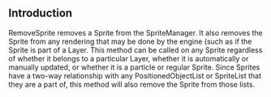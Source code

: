 ## Introduction

RemoveSprite removes a Sprite from the SpriteManager. It also removes the Sprite from any rendering that may be done by the engine (such as if the Sprite is part of a Layer. This method can be called on any Sprite regardless of whether it belongs to a particular Layer, whether it is automatically or manually updated, or whether it is a particle or regular Sprite. Since Sprites have a two-way relationship with any PositionedObjectList or SpriteList that they are a part of, this method will also remove the Sprite from those lists.
